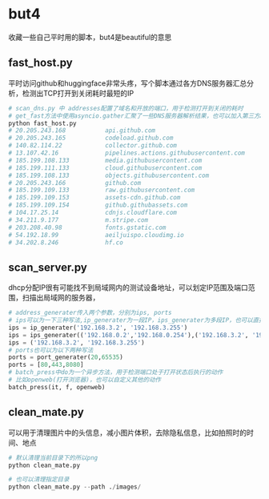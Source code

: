 # but4
收藏一些自己平时用的脚本，but4是beautiful的意思

## fast_host.py
平时访问github和huggingface非常头疼，写个脚本通过各方DNS服务器汇总分析，检测出TCP打开到关闭耗时最短的IP
```python
# scan_dns.py 中 addresses配置了域名和开放的端口，用于检测打开到关闭的耗时
# get_fast方法中使用asyncio.gather汇聚了一些DNS服务器解析结果，也可以加入第三方API，获取更多的IP信息
python fast_host.py
# 20.205.243.168           api.github.com
# 20.205.243.165           codeload.github.com
# 140.82.114.22            collector.github.com
# 13.107.42.16             pipelines.actions.githubusercontent.com
# 185.199.108.133          media.githubusercontent.com
# 185.199.111.133          cloud.githubusercontent.com
# 185.199.108.133          objects.githubusercontent.com
# 20.205.243.166           github.com
# 185.199.109.133          raw.githubusercontent.com
# 185.199.109.153          assets-cdn.github.com
# 185.199.109.154          github.githubassets.com
# 104.17.25.14             cdnjs.cloudflare.com
# 34.211.9.177             m.stripe.com
# 203.208.40.98            fonts.gstatic.com
# 54.192.18.99             aeiljuispo.cloudimg.io
# 34.202.8.246             hf.co

```

## scan_server.py
dhcp分配IP很有可能找不到局域网内的测试设备地址，可以划定IP范围及端口范围，扫描出局域网的服务器，
```python
# address_generater传入两个参数，分别为ips, ports
# ips可以为一下三种写法,ip_generater为一段IP，ips_generater为多段IP，也可以直接用list
ips = ip_generater('192.168.3.2', '192.168.3.255')
ips = ips_generater(('192.168.0.2','192.168.0.254'),('192.168.3.2', '192.168.3.255'))
ips = ('192.168.3.2', '192.168.3.255')
# ports也可以为以下两种写法
ports = port_generater(20,65535)
ports = [80,443,8080]
# batch_press中do为一个异步方法，用于检测端口处于打开状态后执行的动作
# 比如openweb(打开浏览器)，也可以自定义其他的动作
batch_press(it, f, openweb)
```

## clean_mate.py
可以用于清理图片中的头信息，减小图片体积，去除隐私信息，比如拍照时的时间、地点
```python
# 默认清理当前目录下的所以png
python clean_mate.py

# 也可以清理指定目录
python clean_mate.py --path ./images/
```